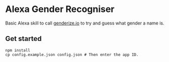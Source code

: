 # Alexa Gender Recogniser

Basic Alexa skill to call [genderize.io](https://genderize.io) to try and
guess what gender a name is.

## Get started

```
npm install
cp config.example.json config.json # Then enter the app ID.
```
